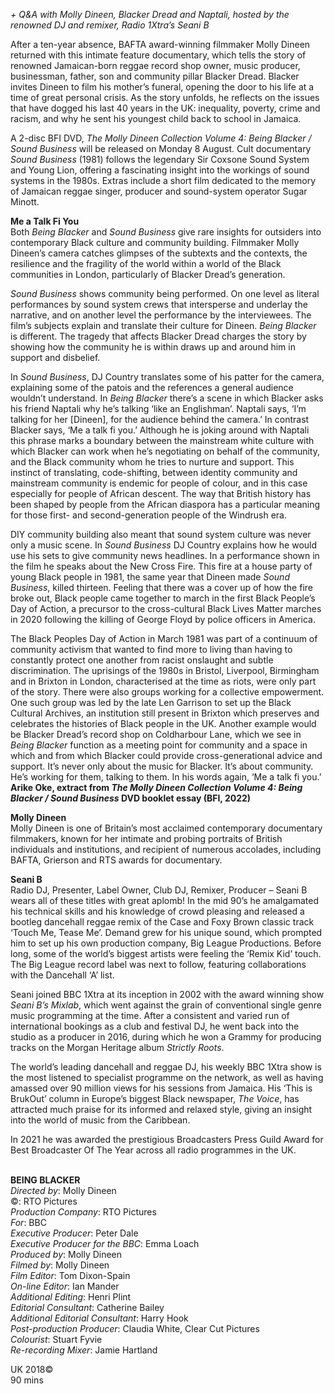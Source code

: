 

_+ Q&A with Molly Dineen, Blacker Dread and Naptali, hosted by the renowned DJ and remixer, Radio 1Xtra’s Seani B_

After a ten-year absence, BAFTA award-winning filmmaker Molly Dineen returned with this intimate feature documentary, which tells the story of renowned Jamaican-born reggae record shop owner, music producer, businessman, father, son and community pillar Blacker Dread. Blacker invites Dineen to film his mother’s funeral, opening the door to his life at a time of great personal crisis. As the story unfolds, he reflects on the issues that have dogged his last 40 years in the UK: inequality, poverty, crime and racism, and why he sent his youngest child back to school in Jamaica.

A 2-disc BFI DVD, _The Molly Dineen Collection Volume 4: Being Blacker / Sound Business_ will be released on Monday 8 August. Cult documentary _Sound Business_ (1981) follows the legendary Sir Coxsone Sound System and Young Lion, offering a fascinating insight into the workings of sound systems in the 1980s. Extras include a short film dedicated to the memory of Jamaican reggae singer, producer and sound-system operator Sugar Minott.

**Me a Talk Fi You**  
Both _Being Blacker_ and _Sound Business_ give rare insights for outsiders into contemporary Black culture and community building. Filmmaker Molly Dineen’s camera catches glimpses of the subtexts and the contexts, the resilience and the fragility of the world within a world of the Black communities in London, particularly of Blacker Dread’s generation.

_Sound Business_ shows community being performed. On one level as literal performances by sound system crews that intersperse and underlay the narrative, and on another level the performance by the interviewees. The film’s subjects explain and translate their culture for Dineen. _Being Blacker_ is different. The tragedy that affects Blacker Dread charges the story by showing how the community he is within draws up and around him in support  and disbelief.

In _Sound Business_, DJ Country translates some of his patter for the camera, explaining some of the patois and the references a general audience wouldn’t understand. In _Being Blacker_ there’s a scene in which Blacker asks his friend Naptali why he’s talking ‘like an Englishman’. Naptali says, ‘I’m talking for her [Dineen], for the audience behind the camera.’ In contrast Blacker says, ‘Me a talk fi you.’ Although he is joking around with Naptali this phrase marks a boundary between the mainstream white culture with which Blacker can work when he’s negotiating on behalf of the community, and the Black community whom he tries to nurture and support. This instinct of translating, code-shifting, between identity community and mainstream community is endemic for people of colour, and in this case especially for people of African descent. The way that British history has been shaped by people from the African diaspora has a particular meaning for those first- and second-generation people of the Windrush era.

DIY community building also meant that sound system culture was never only a music scene. In _Sound Business_ DJ Country explains how he would use his sets to give community news headlines. In a performance shown in the film he speaks about the New Cross Fire. This fire at a house party of young Black people in 1981, the same year that Dineen made _Sound Business_, killed thirteen. Feeling that there was a cover up of how the fire broke out, Black people came together to march in the first Black People’s Day of Action, a precursor to the cross-cultural Black Lives Matter marches in 2020 following the killing of George Floyd by police officers in America.

The Black Peoples Day of Action in March 1981 was part of a continuum of community activism that wanted to find more to living than having to constantly protect one another from racist onslaught and subtle discrimination. The uprisings of the 1980s in Bristol, Liverpool, Birmingham and in Brixton in London, characterised at the time as riots, were only part of the story. There were also groups working for a collective empowerment. One such group was led by the late Len Garrison to set up the Black Cultural Archives, an institution still present in Brixton which preserves and celebrates the histories of Black people in the UK. Another example would be Blacker Dread’s record shop on Coldharbour Lane, which we see in _Being Blacker_ function as a meeting point for community and a space in which and from which Blacker could provide cross-generational advice and support. It’s never only about the music for Blacker. It’s about community. He’s working for them, talking to them. In his words again, ‘Me a talk fi you.’  
**Arike Oke, extract from _The Molly Dineen Collection Volume 4: Being Blacker / Sound Business_ DVD booklet essay (BFI, 2022)**
<br>

**Molly Dineen**  
Molly Dineen is one of Britain’s most acclaimed contemporary documentary filmmakers, known for her intimate and probing portraits of British individuals and institutions, and recipient of numerous accolades, including BAFTA, Grierson and RTS awards for documentary.

**Seani B**  
Radio DJ, Presenter, Label Owner, Club DJ, Remixer, Producer – Seani B wears all of these titles with great aplomb! In the mid 90’s he amalgamated his technical skills and his knowledge of crowd pleasing and released a bootleg dancehall reggae remix of the Case and Foxy Brown classic track ‘Touch Me, Tease Me’. Demand grew for his unique sound, which prompted him to set up his own production company, Big League Productions. Before long, some of the world’s biggest artists were feeling the ‘Remix Kid’ touch. The Big League record label was next to follow, featuring collaborations with the Dancehall  ‘A’ list.

Seani joined BBC 1Xtra at its inception in 2002 with the award winning show _Seani B’s Mixlab_, which went against the grain of conventional single genre music programming at the time. After a consistent and varied run of international bookings as a club and festival DJ, he went back into the studio as a producer in 2016, during which he won a Grammy for producing tracks on the Morgan Heritage album _Strictly Roots_.

The world’s leading dancehall and reggae DJ, his weekly BBC 1Xtra show is the most listened to specialist programme on the network, as well as having amassed over 90 million views for his sessions from Jamaica. His ‘This is BrukOut’ column in Europe’s biggest Black newspaper, _The Voice_, has attracted much praise for its informed and relaxed style, giving an insight into the world of music from the Caribbean.

In 2021 he was awarded the prestigious Broadcasters Press Guild Award for Best Broadcaster Of The Year across all radio programmes in the UK.
<br><br>

**BEING BLACKER**  
_Directed by_: Molly Dineen  
©: RTO Pictures  
_Production Company_: RTO Pictures  
_For_: BBC  
_Executive Producer_: Peter Dale  
_Executive Producer for the BBC_: Emma Loach  
_Produced by_: Molly Dineen  
_Filmed by_: Molly Dineen  
_Film Editor_: Tom Dixon-Spain  
_On-line Editor_: Ian Mander  
_Additional Editing_: Henri Plint  
_Editorial Consultant_: Catherine Bailey  
_Additional Editorial Consultant_: Harry Hook  
_Post-production Producer_: Claudia White,  Clear Cut Pictures  
_Colourist_: Stuart Fyvie  
_Re-recording Mixer_: Jamie Hartland

UK 2018©  
90 mins<br>
<br>




<!--stackedit_data:
eyJoaXN0b3J5IjpbMTU3MjE1MDE0NV19
-->